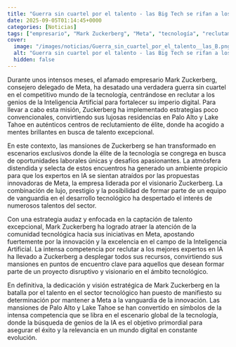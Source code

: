 ```yaml
---
title: "Guerra sin cuartel por el talento - las Big Tech se rifan a los genios de la IA"
date: 2025-09-05T01:14:45+0000
categories: [Noticias]
tags: ["empresario", "Mark Zuckerberg", "Meta", "tecnología", "reclutamiento", "Inteligencia Artificial", "innovación."]
cover:
  image: "/images/noticias/Guerra_sin_cuartel_por_el_talento__las_B.png"
  alt: "Guerra sin cuartel por el talento - las Big Tech se rifan a los genios de la IA"
  hidden: false
---
```


Durante unos intensos meses, el afamado empresario Mark Zuckerberg, consejero delegado de Meta, ha desatado una verdadera guerra sin cuartel en el competitivo mundo de la tecnología, centrándose en reclutar a los genios de la Inteligencia Artificial para fortalecer su imperio digital. Para llevar a cabo esta misión, Zuckerberg ha implementado estrategias poco convencionales, convirtiendo sus lujosas residencias en Palo Alto y Lake Tahoe en auténticos centros de reclutamiento de élite, donde ha acogido a mentes brillantes en busca de talento excepcional.

En este contexto, las mansiones de Zuckerberg se han transformado en escenarios exclusivos donde la élite de la tecnología se congrega en busca de oportunidades laborales únicas y desafíos apasionantes. La atmósfera distendida y selecta de estos encuentros ha generado un ambiente propicio para que los expertos en IA se sientan atraídos por las propuestas innovadoras de Meta, la empresa liderada por el visionario Zuckerberg. La combinación de lujo, prestigio y la posibilidad de formar parte de un equipo de vanguardia en el desarrollo tecnológico ha despertado el interés de numerosos talentos del sector.

Con una estrategia audaz y enfocada en la captación de talento excepcional, Mark Zuckerberg ha logrado atraer la atención de la comunidad tecnológica hacia sus iniciativas en Meta, apostando fuertemente por la innovación y la excelencia en el campo de la Inteligencia Artificial. La intensa competencia por reclutar a los mejores expertos en IA ha llevado a Zuckerberg a desplegar todos sus recursos, convirtiendo sus mansiones en puntos de encuentro clave para aquellos que desean formar parte de un proyecto disruptivo y visionario en el ámbito tecnológico.

En definitiva, la dedicación y visión estratégica de Mark Zuckerberg en la batalla por el talento en el sector tecnológico han puesto de manifiesto su determinación por mantener a Meta a la vanguardia de la innovación. Las mansiones de Palo Alto y Lake Tahoe se han convertido en símbolos de la intensa competencia que se libra en el escenario global de la tecnología, donde la búsqueda de genios de la IA es el objetivo primordial para asegurar el éxito y la relevancia en un mundo digital en constante evolución.
